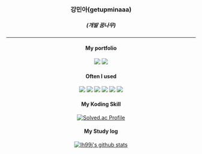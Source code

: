 <div align ="center">
 
### <p align="center" >강민아(getupminaaa)</p>

##### <p align="center">(개발 꿈나무)</p>

---

#### <p align="center">My portfolio</p>
<p align="center">
<a href="https://getupminaaa.github.io/kingmina.github.io/"><img src="https://img.shields.io/badge/GitHub Pages-222222?style=flat&logo=GitHub Pages&logoColor=white"/><a/>
<a href="https://getupminaaa.github.io/kingmina.github.io/"><img src="https://img.shields.io/badge/GitHub Blog-222222?style=flat&logo=GitHub&logoColor=white"/><a/>
</p>


 #### <p align="center">Often I used</p>

<p align="center">
<img src="https://img.shields.io/badge/JAVA-007396?style=for-the-badge&logo=Java&logoColor=white"> 
<img src="https://img.shields.io/badge/Kotlin-7F52FF?style=for-the-badge&logo=Kotlin&logoColor=white"> 
<img src="https://img.shields.io/badge/Firebase-FFCA28?style=for-the-badge&logo=Firebase&logoColor=white"> 
<img src="https://img.shields.io/badge/Android-3DDC84?style=for-the-badge&logo=Android&logoColor=white"> 
<img src="https://img.shields.io/badge/Springboot-6DB33F?style=for-the-badge&logo=Springboot&logoColor=white"> 
<img src="https://img.shields.io/badge/GitHub-181717?style=for-the-badge&logo=GitHub&logoColor=white"> 
</p>
 
 
 
 #### <p align="center">My Koding Skill</p>

[![Solved.ac Profile](http://mazassumnida.wtf/api/v2/generate_badge?boj=getupmina0405)](https://solved.ac/profile/getupmina0405/)


#### <p align="center">My Study log</p>

 [![lh99j's github stats](https://github-readme-stats.vercel.app/api/top-langs/?username=getupminaaa&show_icons=true&hide_border=true&title_color=004386&icon_color=004386&layout=compact)](https://github.com/getupminaaa)

</div>
